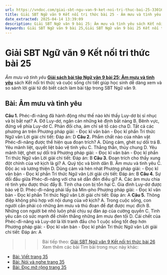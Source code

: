 ```yaml
---
url: https://vndoc.com/giai-sbt-ngu-van-9-ket-noi-tri-thuc-bai-25-330168
title: Giải SBT Ngữ văn 9 Kết nối tri thức bài 25 - Âm mưu và tình yêu - VnDoc.com
date_extracted: 2025-04-14 13:39:09
description: Giải SBT Ngữ văn 9 bài 25: Âm mưu và tình yêu sách Kết nối tri thức có đáp án chi tiết cho các bạn cùng tham khảo.
keywords: Giải SBT Ngữ văn 9 bài 25,Giải SBT Ngữ văn 9 bài 25 Kết nối tri thức,Giải sách bài tập Ngữ văn KNTT lớp 9,Ngữ văn lớp 9 Kết nối tri thức,giải bài tập ngữ văn lớp 9,bài Âm mưu và tình yêu,giải SBT ngữ văn 9 KNTT trang 32
---
```


# Giải SBT Ngữ văn 9 Kết nối tri thức bài 25
 _Âm mưu và tình yêu_
[**Giải sách bài tập Ngữ văn 9 bài 25: Âm mưu và tình yêu**](<https://vndoc.com/giai-sbt-ngu-van-9-ket-noi-tri-thuc-bai-25-330168>) sách Kết nối tri thức và cuộc sống chi tiết giúp học sinh dễ dàng xem và so sánh lời giải từ đó biết cách làm bài tập trong SBT Ngữ văn 9.
## Bài: Âm mưu và tình yêu
**Câu 1.** Phéc-đi-năng đã hành động như thế nào khi thấy Luy-dơ bị sỉ nhục và bị bắt nạt?
A. Đỡ Luy-dơ, ngăn cản những kẻ định bắt nàng
B. Bênh vực, đứng về phía Luy-dơ
C. Phản đối cha, ám chỉ sẽ tố cáo cha
D. Tất cả các phương án trên
Phương pháp giải:
\- Đọc kĩ văn bản
\- Đọc kĩ phần Tri thức Ngữ văn
Lời giải chi tiết:
Đáp án: D
**Câu 2.** Phẩm chất nào của nhân vật Phéc-đi-năng được thể hiện qua đoạn trích?
A. Dũng cảm, ghét sự dối trá
B. Yêu mãnh liệt, quyết liệt bảo vệ tình yêu
C. Thẳng thắn, thủy chung
D. Yêu mãnh liệt, ghét sự dối trá
Phương pháp giải:
\- Đọc kĩ văn bản
\- Đọc kĩ phần Tri thức Ngữ văn
Lời giải chi tiết:
Đáp án: B
**Câu 3.** Đoạn trích cho thấy xung đột chính của vở kịch là gì?
A. Quý tộc và bình dân
B. Âm mưu và tình yêu
C. Độc ác và lương thiện
D. Dũng cảm và hèn nhát
Phương pháp giải:
\- Đọc kĩ văn bản
\- Đọc kĩ phần Tri thức Ngữ văn
Lời giải chi tiết:
Đáp án: B
**Câu 4.** Sự đối đầu giữa Phéc-đi-năng với cha sẽ dẫn đến điều gì?
A. Các âm mưu chia rẽ tình yêu được thúc đẩy
B. Tình cha con bị tổn hại
C. Gia đình Luy-dơ được bảo vệ
D. Phéc-đi-năng phải lấy bà Min-pho
Phương pháp giải:
\- Đọc kĩ văn bản
\- Đọc kĩ phần Tri thức Ngữ văn
Lời giải chi tiết:
Đáp án: A
**Câu 5.** Thông điệp không phù hợp với nội dung của vở kịch?
A. Trong cuộc sống, con người cần phải có những âm mưu và thủ đoạn để đạt được mục đích
B. Những con người bé nhỏ luôn phải chịu sự đàn áp của cường quyền
C. Tình yêu cần có sức mạnh để chiến thắng những âm mưu đen tối
D. Cái chết của Phéc-đi-năng và Luy-dơ là lời tranh đấu cho 1 cuộc sống tốt đẹp hơn
Phương pháp giải:
\- Đọc kĩ văn bản
\- Đọc kĩ phần Tri thức Ngữ văn
Lời giải chi tiết:
Đáp án: A
>>> Bài tiếp theo: [Giải SBT Ngữ văn 9 Kết nối tri thức bài 26](<https://vndoc.com/giai-sbt-ngu-van-9-ket-noi-tri-thuc-bai-26-330169>)
Xem thêm các bài Tìm bài trong mục này khác:
  * [Bài: Viết trang 35](</giai-sbt-ngu-van-9-ket-noi-tri-thuc-bai-26-330169>)
  * [Bài: Nói và nghe trang 35](</giai-sbt-ngu-van-9-ket-noi-tri-thuc-bai-27-330170>)
  * [Bài: Đọc mở rộng trang 35](</giai-sbt-ngu-van-9-ket-noi-tri-thuc-bai-28-330172>)

